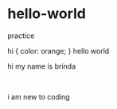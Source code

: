 # hello-world
practice
<html>
  <head>
  </head>
  hi {
  color: orange;
  }
  <body>
    <hi> hello world </h1>
    <p> hi my name is brinda </p>
    <br>
    <p> i am new to coding </p>
